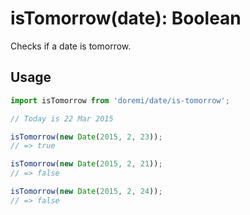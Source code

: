 # isTomorrow(date): Boolean

Checks if a date is tomorrow.

## Usage

```js
import isTomorrow from 'doremi/date/is-tomorrow';

// Today is 22 Mar 2015

isTomorrow(new Date(2015, 2, 23));
// => true

isTomorrow(new Date(2015, 2, 21));
// => false

isTomorrow(new Date(2015, 2, 24));
// => false
```
